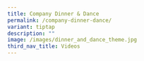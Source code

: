 ```yaml
---
title: Company Dinner & Dance
permalink: /company-dinner-dance/
variant: tiptap
description: ""
image: /images/dinner_and_dance_theme.jpg
third_nav_title: Videos
---
```

